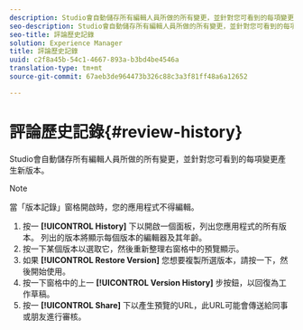 ```yaml
---
description: Studio會自動儲存所有編輯人員所做的所有變更，並針對您可看到的每項變更產生新版本。
seo-description: Studio會自動儲存所有編輯人員所做的所有變更，並針對您可看到的每項變更產生新版本。
seo-title: 評論歷史記錄
solution: Experience Manager
title: 評論歷史記錄
uuid: c2f8a45b-54c1-4667-893a-b3bd4be4546a
translation-type: tm+mt
source-git-commit: 67aeb3de964473b326c88c3a3f81ff48a6a12652

---
```



# 評論歷史記錄{#review-history}

Studio會自動儲存所有編輯人員所做的所有變更，並針對您可看到的每項變更產生新版本。

>[!NOTE]
>
>當「版本記錄」窗格開啟時，您的應用程式不得編輯。

1. 按一 **[!UICONTROL History]** 下以開啟一個面板，列出您應用程式的所有版本。 列出的版本將顯示每個版本的編輯器及其年齡。
1. 按一下某個版本以選取它，然後重新整理右窗格中的預覽顯示。
1. 如果 **[!UICONTROL Restore Version]** 您想要複製所選版本，請按一下，然後開始使用。
1. 按一下窗格中的上一 **[!UICONTROL Version History]** 步按鈕，以回復為工作草稿。
1. 按一 **[!UICONTROL Share]** 下以產生預覽的URL，此URL可能會傳送給同事或朋友進行審核。
